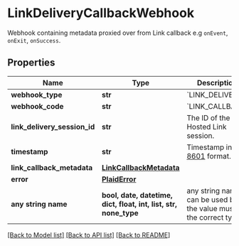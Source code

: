 # LinkDeliveryCallbackWebhook

Webhook containing metadata proxied over from Link callback e.g `onEvent`, `onExit`, `onSuccess`.

## Properties
Name | Type | Description | Notes
------------ | ------------- | ------------- | -------------
**webhook_type** | **str** | &#x60;LINK_DELIVERY&#x60; | 
**webhook_code** | **str** | &#x60;LINK_CALLBACK&#x60; | 
**link_delivery_session_id** | **str** | The ID of the Hosted Link session. | 
**timestamp** | **str** | Timestamp in [ISO 8601](https://wikipedia.org/wiki/ISO_8601) format. | 
**link_callback_metadata** | [**LinkCallbackMetadata**](LinkCallbackMetadata.md) |  | 
**error** | [**PlaidError**](PlaidError.md) |  | [optional] 
**any string name** | **bool, date, datetime, dict, float, int, list, str, none_type** | any string name can be used but the value must be the correct type | [optional]

[[Back to Model list]](../README.md#documentation-for-models) [[Back to API list]](../README.md#documentation-for-api-endpoints) [[Back to README]](../README.md)


